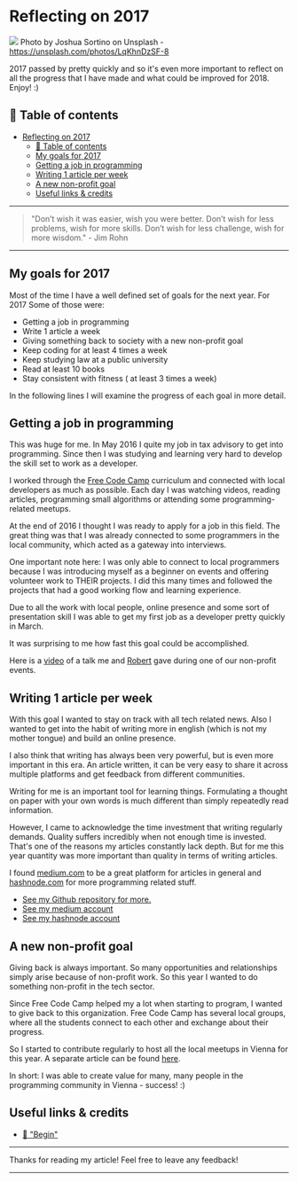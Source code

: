 # Reflecting on 2017
[<img src="https://images.unsplash.com/photo-1488229297570-58520851e868?auto=format&fit=crop&w=1498&q=80">](
https://unsplash.com/photos/LqKhnDzSF-8)
Photo by Joshua Sortino on Unsplash - https://unsplash.com/photos/LqKhnDzSF-8

2017 passed by pretty quickly and so it's even more important to reflect on all the progress that I have made and what could be improved for 2018. 
Enjoy! :) 


## 📄 Table of contents
<!-- TOC -->

- [Reflecting on 2017](#reflecting-on-2017)
  - [📄 Table of contents](#📄-table-of-contents)
  - [My goals for 2017](#my-goals-for-2017)
  - [Getting a job in programming](#getting-a-job-in-programming)
  - [Writing 1 article per week](#writing-1-article-per-week)
  - [A new non-profit goal](#a-new-non-profit-goal)
  - [Useful links & credits](#useful-links--credits)

<!-- /TOC -->

---
>"Don’t wish it was easier, wish you were better. Don’t wish for less problems, wish for more skills. Don’t wish for less challenge, wish for more wisdom." - Jim Rohn
---

## My goals for 2017

Most of the time I have a well defined set of goals for the next year. For 2017 Some of those were: 
- Getting a job in programming
- Write 1 article a week
- Giving something back to society with a new non-profit goal
- Keep coding for at least 4 times a week
- Keep studying law at a public university
- Read at least 10 books
- Stay consistent with fitness ( at least 3 times a week)

In the following lines I will examine the progress of each goal in more detail.

## Getting a job in programming

This was huge for me. In May 2016 I quite my job in tax advisory to get into programming. Since then I was studying and learning very hard to develop the skill set to work as a developer. 

I worked through the [Free Code Camp](https://www.freecodecamp.org/) curriculum and connected with local developers as much as possible. Each day I was watching videos, reading articles, programming small algorithms or attending some programming-related meetups. 

At the end of 2016 I thought I was ready to apply for a job in this field. The great thing was that I was already connected to some programmers in the local community, which acted as a gateway into interviews. 

One important note here: I was only able to connect to local programmers because I was introducing myself as a beginner on events and offering volunteer work to THEIR projects. I did this many times and followed the projects that had a good working flow and learning experience. 

Due to all the work with local people, online presence and some sort of presentation skill I was able to get my first job as a developer pretty quickly in March. 

It was surprising to me how fast this goal could be accomplished. 

Here is a [video](https://pusher.com/sessions/meetup/freecodecamp-vienna/from-self-taught-programmer-to-job) of a talk me and [Robert](http://rob.ee/) gave during one of our non-profit events.

## Writing 1 article per week

With this goal I wanted to stay on track with all tech related news. Also I wanted to get into the habit of writing more in english (which is not my mother tongue) and build an online presence. 

I also think that writing has always been very powerful, but is even more important in this era. An article written, it can be very easy to share it across multiple platforms and get feedback from different communities. 

Writing for me is an important tool for learning things. Formulating a thought on paper with your own words is much different than simply repeatedly read information. 

However, I came to acknowledge the time investment that writing regularly demands. Quality suffers incredibly when not enough time is invested. That's one of the reasons my articles constantly lack depth. But for me this year quantity was more important than quality in terms of writing articles.

I found [medium.com](https://medium.com/@ddcreationstudi) to be a great platform for articles in general and [hashnode.com](https://hashnode.com/@DDCreationStudio) for more programming related stuff.

- [See my Github repository for more.](https://github.com/DDCreationStudios/Writing)
- [See my medium account](https://medium.com/@ddcreationstudi)
- [See my hashnode account](https://hashnode.com/@DDCreationStudio)

## A new non-profit goal

Giving back is always important. So many opportunities and relationships simply arise because of non-profit work. 
So this year I wanted to do something non-profit in the tech sector.

Since Free Code Camp helped my a lot when starting to program, I wanted to give back to this organization. Free Code Camp has several local groups, where all the students connect to each other and exchange about their progress.

So I started to contribute regularly to host all the local meetups in Vienna for this year. A separate article can be found [here](https://medium.com/@ddcreationstudi/reflecting-on-hosting-meetups-in-2017-5d28d1db074d).

In short: I was able to create value for many, many people in the programming community in Vienna - success! :) 



## Useful links & credits
- [📄 "Begin"](afgafgadgads)

---

Thanks for reading my article! Feel free to leave any feedback! 

---

<!-- Written by Daniel Deutsch (deudan1010@gmail.com) -->
